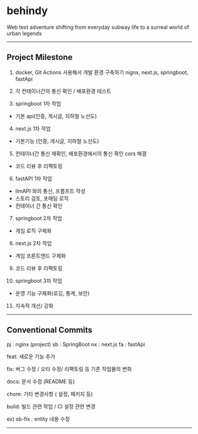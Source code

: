 # behindy
Web text adventure shifting from everyday subway life to a surreal world of urban legends

<hr>

## Project Milestone

1. docker, Git Actions 사용해서 개발 환경 구축하기
  nignx, next.js, springboot, fastApi

2. 각 컨테이너간의 통신 확인 / 배포환경 테스트

3. springboot 1차 작업
  - 기본 api(인증, 게시글, 지하철 노선도) 

4. next.js 1차 작업
  - 기본기능 (인증, 게시글, 지하철 노선도)

5. 컨테이너간 통신 재확인, 배포환경에서의 통신 확인 cors 해결 
  - 코드 리뷰 후 리팩토링

6. fastAPI 1차 작업
  - llmAPI 와의 통신, 프롬프트 작성
  - 스토리 검토, 포매팅 로직
  - 컨테이너 간 통신 확인

7. springboot 2차 작업
  - 게임 로직 구체화

8. next.js 2차 작업
  - 게임 프론트엔드 구체화

9. 코드 리뷰 후 리팩토링

10. springboot 3차 작업
  - 운영 기능 구체화(로깅, 통계, 보안)

11. 지속적 개선/ 강화

<hr>

## Conventional Commits

pj : nginx          (project)
sb : SpringBoot
nx : next.js
fa : fastApi

feat:       새로운 기능 추가

fix:        버그 수정 / 오타 수정/ 리팩토링 등 기존 작업물의 변화

docs:       문서 수정 (README 등)

chore:      기타 변경사항 ( 설정, 패키지 등)

build:      빌드 관련 작업 / CI 설정 관련 변경


ex) sb-fix : entity 내용 수정

<hr>
